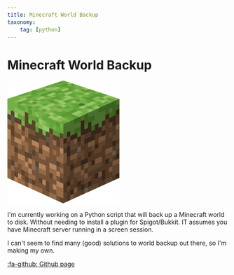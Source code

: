 ```yaml
---
title: Minecraft World Backup
taxonomy:
    tag: [python]
---
```

# Minecraft World Backup

![](Minecraft_Block.png)

I'm currently working on a Python script that will back up a Minecraft world to disk. Without needing to install a plugin for Spigot/Bukkit. IT assumes you have Minecraft server running in a screen session.

I can't seem to find many (good) solutions to world backup out there, so I'm making my own.



[:fa-github: Github page](https://github.com/l33tllama/MinecraftWorldBackup)